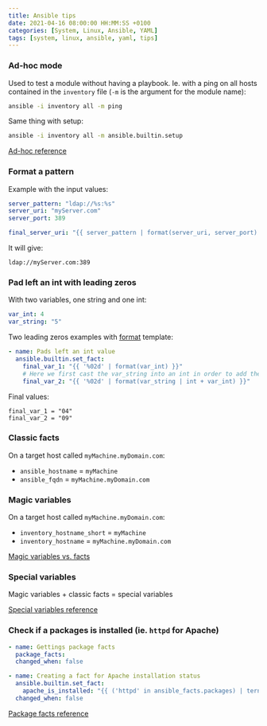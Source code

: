 ```yaml
---
title: Ansible tips
date: 2021-04-16 08:00:00 HH:MM:SS +0100
categories: [System, Linux, Ansible, YAML]
tags: [system, linux, ansible, yaml, tips]
---
```


### Ad-hoc mode

Used to test a module without having a playbook. Ie. with a ping on all hosts contained in the `inventory` file (`-m` is the argument for the module name):

```bash
ansible -i inventory all -m ping
```

Same thing with setup:

```bash
ansible -i inventory all -m ansible.builtin.setup
```

[Ad-hoc reference](https://docs.ansible.com/ansible/latest/user_guide/intro_adhoc.html)

### Format a pattern

Example with the input values:

```yaml
server_pattern: "ldap://%s:%s"
server_uri: "myServer.com"
server_port: 389
```
<!-- {% raw %} -->
```yaml
final_server_uri: "{{ server_pattern | format(server_uri, server_port) }}"
```
<!-- {% endraw %} -->
It will give:

```text
ldap://myServer.com:389
```

### Pad left an int with leading zeros

With two variables, one string and one int:

```yaml
var_int: 4
var_string: "5"
```

Two leading zeros examples with [format](https://jinja.palletsprojects.com/en/2.9.x/templates/#format) template:
<!-- {% raw %} -->
```yaml
- name: Pads left an int value
  ansible.builtin.set_fact:
    final_var_1: "{{ '%02d' | format(var_int) }}"
    # Here we first cast the var_string into an int in order to add the two variables
    final_var_2: "{{ '%02d' | format(var_string | int + var_int) }}"
```
<!-- {% endraw %} -->
Final values:

```text
final_var_1 = "04"
final_var_2 = "09"
```

### Classic facts

On a target host called `myMachine.myDomain.com`:

* `ansible_hostname` = `myMachine`
* `ansible_fqdn` = `myMachine.myDomain.com`

### Magic variables

On a target host called `myMachine.myDomain.com`:

* `inventory_hostname_short` = `myMachine`
* `inventory_hostname` = `myMachine.myDomain.com`

[Magic variables vs. facts](https://docs.ansible.com/ansible/latest/user_guide/playbooks_vars_facts.html#)

### Special variables

Magic variables + classic facts = special variables

[Special variables reference](https://docs.ansible.com/ansible/latest/reference_appendices/special_variables.html)

### Check if a packages is installed (ie. `httpd` for Apache)
<!-- {% raw %} -->
```yaml
- name: Gettings package facts
  package_facts:
  changed_when: false

- name: Creating a fact for Apache installation status
  ansible.builtin.set_fact:
    apache_is_installed: "{{ ('httpd' in ansible_facts.packages) | ternary(1, 0) }}"
  changed_when: false
```
<!-- {% endraw %} -->
[Package facts reference](https://docs.ansible.com/ansible/latest/collections/ansible/builtin/package_facts_module.html)